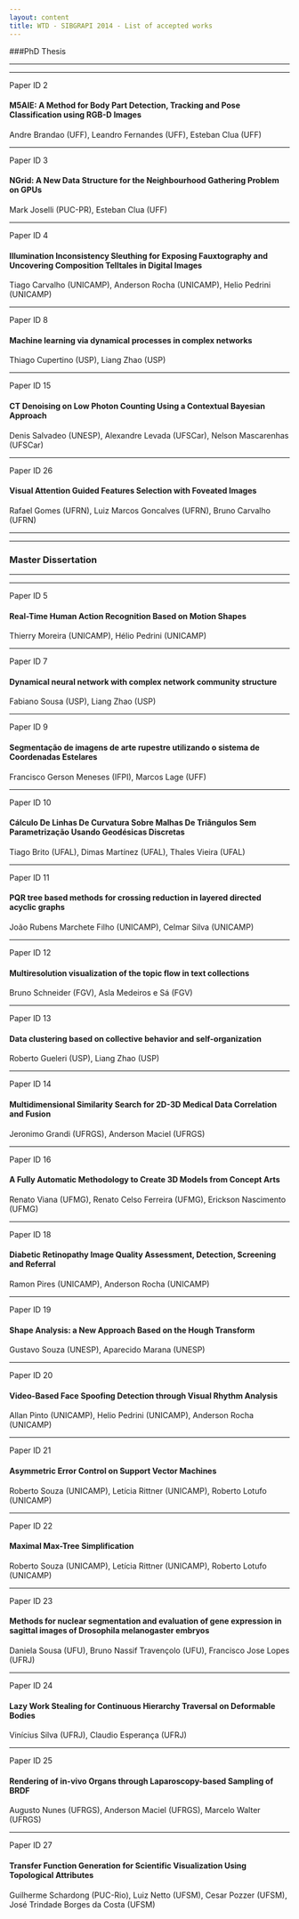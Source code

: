 ```yaml
---
layout: content
title: WTD - SIBGRAPI 2014 - List of accepted works
---
```

###PhD Thesis

* * * 
* * * 
Paper ID 2
#### M5AIE: A Method for Body Part Detection, Tracking and Pose Classification using RGB-D Images
Andre Brandao (UFF), Leandro Fernandes (UFF), Esteban Clua (UFF)

* * * 
Paper ID 3
#### NGrid: A New Data Structure for the Neighbourhood Gathering Problem on GPUs
Mark Joselli (PUC-PR), Esteban Clua (UFF)

* * * 
Paper ID 4
#### Illumination Inconsistency Sleuthing for Exposing Fauxtography and Uncovering Composition Telltales in Digital Images
Tiago Carvalho (UNICAMP), Anderson Rocha (UNICAMP), Helio Pedrini (UNICAMP)

* * * 
Paper ID 8
#### Machine learning via dynamical processes in complex networks
Thiago Cupertino (USP), Liang Zhao (USP)

* * * 
Paper ID 15
#### CT Denoising on Low Photon Counting Using a Contextual Bayesian Approach
Denis Salvadeo (UNESP), Alexandre Levada (UFSCar), Nelson Mascarenhas (UFSCar)

* * * 
Paper ID 26
#### Visual Attention Guided Features Selection with Foveated Images
Rafael Gomes (UFRN), Luiz Marcos Goncalves (UFRN), Bruno Carvalho (UFRN)

* * * 
* * * 

### Master Dissertation

* * * 
* * * 
Paper ID 5
#### Real-Time Human Action Recognition Based on Motion Shapes
Thierry Moreira (UNICAMP), Hélio Pedrini (UNICAMP)

* * * 
Paper ID 7
#### Dynamical neural network with complex network community structure
Fabiano Sousa (USP), Liang Zhao (USP)

* * * 
Paper ID 9
#### Segmentação de imagens de arte rupestre utilizando o sistema de Coordenadas Estelares
Francisco Gerson Meneses (IFPI), Marcos Lage (UFF)

* * * 
Paper ID 10
#### Cálculo De Linhas De Curvatura Sobre Malhas De Triângulos Sem Parametrização Usando Geodésicas Discretas
Tiago Brito (UFAL), Dimas Martínez (UFAL), Thales Vieira (UFAL)

* * * 
Paper ID 11
#### PQR tree based methods for crossing reduction in layered directed acyclic graphs
João Rubens Marchete Filho (UNICAMP), Celmar Silva (UNICAMP)

* * * 
Paper ID 12
#### Multiresolution visualization of the topic flow in text collections
Bruno Schneider (FGV), Asla Medeiros e Sá (FGV)

* * * 
Paper ID 13
#### Data clustering based on collective behavior and self-organization
Roberto Gueleri (USP), Liang Zhao (USP)

* * * 
Paper ID 14
#### Multidimensional Similarity Search for 2D-3D Medical Data Correlation and Fusion
Jeronimo Grandi (UFRGS), Anderson Maciel (UFRGS)

* * * 
Paper ID 16
#### A Fully Automatic Methodology to Create 3D Models from Concept Arts
Renato Viana (UFMG), Renato Celso Ferreira (UFMG), Erickson Nascimento (UFMG)

* * * 
Paper ID 18
#### Diabetic Retinopathy Image Quality Assessment, Detection, Screening and Referral
Ramon Pires (UNICAMP), Anderson Rocha (UNICAMP)

* * * 
Paper ID 19
#### Shape Analysis: a New Approach Based on the Hough Transform
Gustavo Souza (UNESP), Aparecido Marana (UNESP)

* * * 
Paper ID 20
#### Video-Based Face Spoofing Detection through Visual Rhythm Analysis
Allan Pinto (UNICAMP), Helio Pedrini (UNICAMP), Anderson Rocha (UNICAMP)

* * * 
Paper ID 21
#### Asymmetric Error Control on Support Vector Machines
Roberto Souza (UNICAMP), Letícia Rittner (UNICAMP), Roberto Lotufo (UNICAMP)

* * * 
Paper ID 22
#### Maximal Max-Tree Simplification
Roberto Souza (UNICAMP), Letícia Rittner (UNICAMP), Roberto Lotufo (UNICAMP)

* * * 
Paper ID 23
#### Methods for nuclear segmentation and evaluation of gene expression in sagittal images of Drosophila melanogaster embryos
Daniela Sousa (UFU), Bruno Nassif Travençolo (UFU), Francisco Jose Lopes (UFRJ)

* * * 
Paper ID 24
#### Lazy Work Stealing for Continuous Hierarchy Traversal on Deformable Bodies
Vinícius Silva (UFRJ), Claudio Esperança (UFRJ)

* * * 
Paper ID 25
#### Rendering of in-vivo Organs through Laparoscopy-based Sampling of BRDF
Augusto Nunes (UFRGS), Anderson Maciel (UFRGS), Marcelo Walter (UFRGS)

* * * 
Paper ID 27
#### Transfer Function Generation for Scientific Visualization Using Topological Attributes
Guilherme Schardong (PUC-Rio), Luiz Netto (UFSM), Cesar Pozzer (UFSM), José Trindade Borges da Costa (UFSM)

